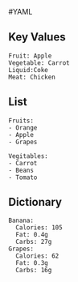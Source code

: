 #YAML


## Key Values

   ```
   Fruit: Apple
   Vegetable: Carrot
   Liquid:Coke
   Meat: Chicken
   ```

## List

   ```
   Fruits:
   - Orange 
   - Apple
   - Grapes
     
   Vegitables:
   - Carrot
   - Beans
   - Tomato
   ```
## Dictionary 

   ```
   Banana:
     Calories: 105
     Fat: 0.4g
     Carbs: 27g
   Grapes:
     Calories: 62
     Fat: 0.3g
     Carbs: 16g  
   
   ```
   
   
